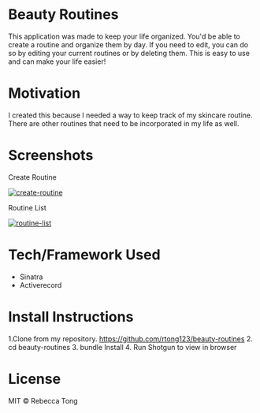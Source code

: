 # Beauty Routines

This application was made to keep your life organized. You'd be able to create a routine and organize them by day. If you need to edit, you can do so by editing your current routines or by deleting them. This is easy to use and can make your life easier!

# Motivation 

I created this because I needed a way to keep track of my skincare routine. There are other routines that need to be incorporated in my life as well. 

# Screenshots

Create Routine 

<a href="https://ibb.co/N1rXPww"><img src="https://i.ibb.co/s5ChGLL/create-routine.png" alt="create-routine" border="0"></a>

Routine List

<a href="https://ibb.co/4f4m1kN"><img src="https://i.ibb.co/QcYbD0m/routine-list.png" alt="routine-list" border="0"></a>

# Tech/Framework Used
- Sinatra
- Activerecord 

# Install Instructions
  1.Clone from my repository. https://github.com/rtong123/beauty-routines
  2. cd beauty-routines
  3. bundle Install
  4. Run Shotgun to view in browser

# License 
MIT © Rebecca Tong

